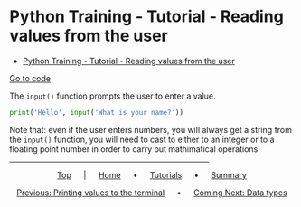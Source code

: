 # Python Training - Tutorial - Reading values from the user

- [Python Training - Tutorial - Reading values from the user](#python-training---tutorial---reading-values-from-the-user)

[Go to code](../../tutorial/2-prompt-the-user.py#L2)

The `input()` function prompts the user to enter a value.

```python
print('Hello', input('What is your name?'))
```

Note that: even if the user enters numbers, you will always get a string from the `input()` function, you will need to cast to either to an integer or to a floating point number in order to carry out mathimatical operations.

<span style="text-align:center">

<hr style="width:70%">

[Top](#python-training---tutorial---reading-values-from-the-user) &emsp; | &emsp; [Home](../README.md) &emsp; • &emsp; [Tutorials](index.md) &emsp; • &emsp; [Summary](../summary.md)

[Previous: Printing values to the terminal](1-Printing%20values%20to%20the%20terminal.md) &emsp; • &emsp; [Coming Next: Data types](3-Data%20types.md)

</span>
